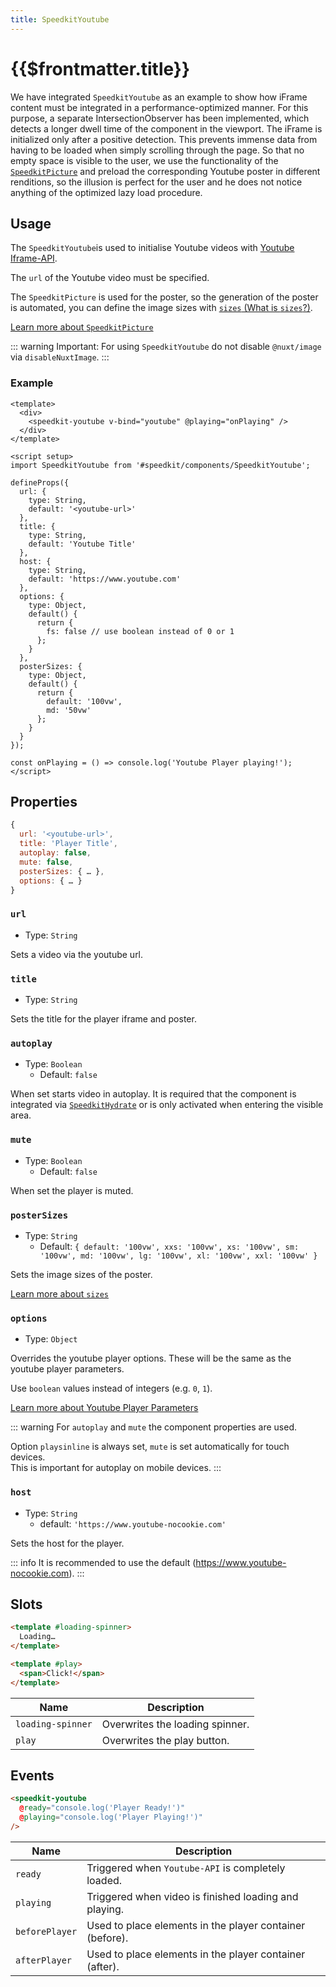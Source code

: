 ```yaml
---
title: SpeedkitYoutube
---
```


# {{$frontmatter.title}}

We have integrated `SpeedkitYoutube`  as an example to show how iFrame content must be integrated in a performance-optimized manner.
For this purpose, a separate IntersectionObserver has been implemented, which detects a longer dwell time of the component in the viewport. The iFrame is initialized only after a positive detection. This prevents immense data from having to be loaded when simply scrolling through the page.
So that no empty space is visible to the user, we use the functionality of the [`SpeedkitPicture`](/components/speedkit-picture) and preload the corresponding Youtube poster in different renditions, so the illusion is perfect for the user and he does not notice anything of the optimized lazy load procedure.

## Usage

The `SpeedkitYoutube`is used to initialise Youtube videos with [Youtube Iframe-API](https://developers.google.com/youtube/iframe_api_reference?hl=de).

The `url` of the Youtube video must be specified.  

The `SpeedkitPicture` is used for the poster, so the generation of the poster is automated, you can define the image sizes with [`sizes` (What is `sizes`?)](/components/speedkit-picture#sources).

[Learn more about `SpeedkitPicture`](/components/speedkit-picture)

::: warning
Important: For using `SpeedkitYoutube` do not disable `@nuxt/image` via `disableNuxtImage`.
:::

### Example

````vue
<template>
  <div>
    <speedkit-youtube v-bind="youtube" @playing="onPlaying" />
  </div>
</template>

<script setup>
import SpeedkitYoutube from '#speedkit/components/SpeedkitYoutube';

defineProps({
  url: {
    type: String,
    default: '<youtube-url>'
  },
  title: {
    type: String,
    default: 'Youtube Title'
  },
  host: {
    type: String,
    default: 'https://www.youtube.com'
  },
  options: {
    type: Object,
    default() {
      return {
        fs: false // use boolean instead of 0 or 1
      };
    }
  },
  posterSizes: {
    type: Object,
    default() {
      return {
        default: '100vw',
        md: '50vw'
      };
    }
  }
});

const onPlaying = () => console.log('Youtube Player playing!');
</script>

````

## Properties

````js
{
  url: '<youtube-url>',
  title: 'Player Title',
  autoplay: false,
  mute: false,
  posterSizes: { … },
  options: { … }
}
````

### `url`

- Type: `String`

Sets a video via the youtube url.

### `title`

- Type: `String`

Sets the title for the player iframe and poster.

### `autoplay`

- Type: `Boolean`
  - Default: `false`

When set starts video in autoplay. It is required that the component is integrated via [`SpeedkitHydrate`](/guide/usage#import-components) or is only activated when entering the visible area.

### `mute`

- Type: `Boolean`
  - Default: `false`

When set the player is muted.

### `posterSizes`

- Type: `String`
  - Default: `{ default: '100vw', xxs: '100vw', xs: '100vw', sm: '100vw', md: '100vw', lg: '100vw', xl: '100vw', xxl: '100vw' }`

Sets the image sizes of the poster.

[Learn more about `sizes`](/components/speedkit-picture#sources)

### `options`

- Type: `Object`

Overrides the youtube player options. These will be the same as the youtube player parameters.

Use `boolean` values instead of integers (e.g. `0`, `1`).

[Learn more about Youtube Player Parameters](https://developers.google.com/youtube/player_parameters#Parameters)

::: warning
For `autoplay` and `mute` the component properties are used.

Option `playsinline` is always set, `mute` is set automatically for touch devices.  
This is important for autoplay on mobile devices.
:::

### `host`

- Type: `String`
  - default: `'https://www.youtube-nocookie.com'`

Sets the host for the player.

::: info
It is recommended to use the default (<https://www.youtube-nocookie.com>).
:::

## Slots

````html
<template #loading-spinner>
  Loading…
</template>

<template #play>
  <span>Click!</span>
</template>
````

| Name              | Description                     |
| ----------------- | ------------------------------- |
| `loading-spinner` | Overwrites the loading spinner. |
| `play`            | Overwrites the play button.     |

## Events

````html
<speedkit-youtube 
  @ready="console.log('Player Ready!')" 
  @playing="console.log('Player Playing!')" 
/>
````

| Name           | Description                                              |
| -------------- | -------------------------------------------------------- |
| `ready`        | Triggered when `Youtube-API` is completely loaded.       |
| `playing`      | Triggered when video is finished loading and playing.    |
| `beforePlayer` | Used to place elements in the player container (before). |
| `afterPlayer`  | Used to place elements in the player container (after).  |
